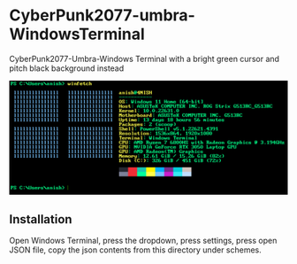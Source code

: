 # CyberPunk2077-umbra-WindowsTerminal
CyberPunk2077-Umbra-Windows Terminal with a bright green cursor and pitch black background instead

![preview](./pic.png)

## Installation

Open Windows Terminal, press the dropdown, press settings, press open JSON file, copy the json contents from this directory under schemes.
